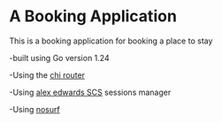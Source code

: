 # A Booking Application

This is a booking application for booking a place to stay

-built using Go version 1.24

-Using the [chi router](github.com/go-chi)

-Using [alex edwards SCS](github.com/alexedwards) sessions manager

-Using [nosurf](github.com/justinas/nosurf)

